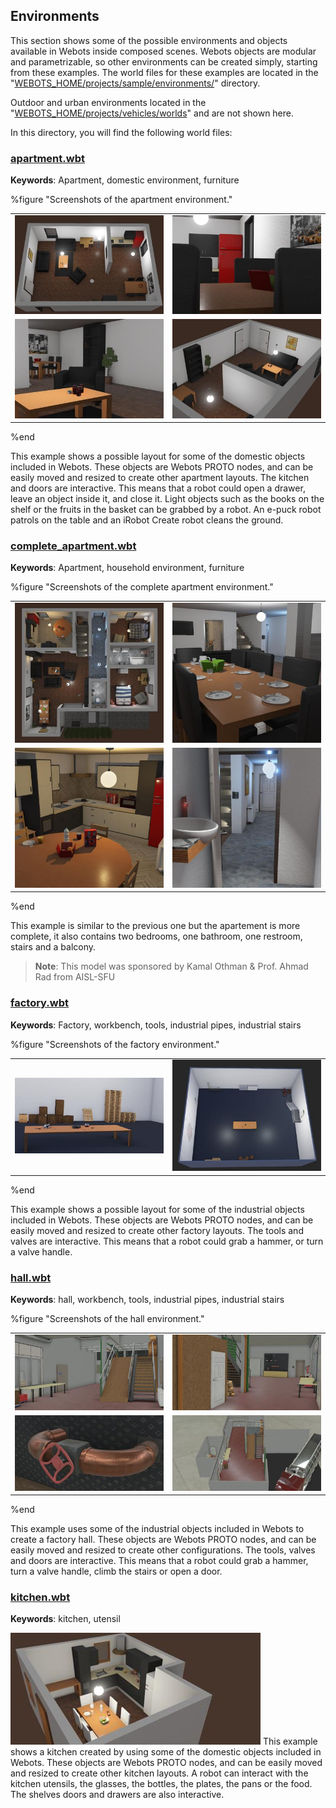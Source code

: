 ## Environments

This section shows some of the possible environments and objects available in Webots inside composed scenes.
Webots objects are modular and parametrizable, so other environments can be created simply, starting from these examples.
The world files for these examples are located in the "[WEBOTS\_HOME/projects/sample/environments/](https://github.com/omichel/webots/tree/master/projects/samples/environments/)" directory.

Outdoor and urban environments located in the "[WEBOTS\_HOME/projects/vehicles/worlds](https://github.com/omichel/webots/tree/master/projects/vehicles/worlds)" and are not shown here.

In this directory, you will find the following world files:

### [apartment.wbt](https://github.com/omichel/webots/tree/master/projects/samples/environments/indoor/worlds/apartment.wbt)

**Keywords**: Apartment, domestic environment, furniture

%figure "Screenshots of the apartment environment."

|     |     |
|:---:|:---:|
| ![apartment_a.png](images/samples/apartment_a.thumbnail.jpg) | ![apartment_b.png](images/samples/apartment_b.thumbnail.jpg) |
| ![apartment_c.png](images/samples/apartment_c.thumbnail.jpg) | ![apartment_d.png](images/samples/apartment_d.thumbnail.jpg) |

%end

This example shows a possible layout for some of the domestic objects included in Webots.
These objects are Webots PROTO nodes, and can be easily moved and resized to create other apartment layouts.
The kitchen and doors are interactive.
This means that a robot could open a drawer, leave an object inside it, and close it.
Light objects such as the books on the shelf or the fruits in the basket can be grabbed by a robot.
An e-puck robot patrols on the table and an iRobot Create robot cleans the ground.

### [complete\_apartment.wbt](https://github.com/omichel/webots/tree/master/projects/samples/environments/indoor/worlds/complete_apartment.wbt)

**Keywords**: Apartment, household environment, furniture

%figure "Screenshots of the complete apartment environment."

|     |     |
|:---:|:---:|
| ![complete_apartment_a.png](images/samples/complete_apartment_a.thumbnail.jpg) | ![complete_apartment_b.png](images/samples/complete_apartment_b.thumbnail.jpg) |
| ![complete_apartment_c.png](images/samples/complete_apartment_c.thumbnail.jpg) | ![complete_apartment_d.png](images/samples/complete_apartment_d.thumbnail.jpg) |

%end

This example is similar to the previous one but the apartement is more complete, it also contains two bedrooms, one bathroom, one restroom, stairs and a balcony.

> **Note**: This model was sponsored by Kamal Othman & Prof. Ahmad Rad from AISL-SFU

### [factory.wbt](https://github.com/omichel/webots/tree/master/projects/samples/environments/factory/worlds/factory.wbt)

**Keywords**: Factory, workbench, tools, industrial pipes, industrial stairs

%figure "Screenshots of the factory environment."

|     |     |
|:---:|:---:|
| ![factory_a.png](images/samples/factory_a.thumbnail.jpg) | ![factory_b.png](images/samples/factory_b.thumbnail.jpg) |

%end

This example shows a possible layout for some of the industrial objects included in Webots.
These objects are Webots PROTO nodes, and can be easily moved and resized to create other factory layouts.
The tools and valves are interactive.
This means that a robot could grab a hammer, or turn a valve handle.

### [hall.wbt](https://github.com/omichel/webots/tree/master/projects/samples/environments/factory/worlds/hall.wbt)

**Keywords**: hall, workbench, tools, industrial pipes, industrial stairs

%figure "Screenshots of the hall environment."

|     |     |
|:---:|:---:|
| ![hall_a.png](images/samples/hall_a.thumbnail.jpg) | ![hall_b.png](images/samples/hall_b.thumbnail.jpg) |
| ![hall_c.png](images/samples/hall_c.thumbnail.jpg) | ![hall_d.png](images/samples/hall_d.thumbnail.jpg) |

%end

This example uses some of the industrial objects included in Webots to create a factory hall.
These objects are Webots PROTO nodes, and can be easily moved and resized to create other configurations.
The tools, valves and doors are interactive.
This means that a robot could grab a hammer, turn a valve handle, climb the stairs or open a door.

### [kitchen.wbt](https://github.com/omichel/webots/tree/master/projects/samples/environments/indoor/worlds/kitchen.wbt)

**Keywords**: kitchen, utensil

![kitchen.png](images/samples/kitchen.thumbnail.jpg) This example shows a kitchen created by using some of the domestic objects included in Webots.
These objects are Webots PROTO nodes, and can be easily moved and resized to create other kitchen layouts.
A robot can interact with the kitchen utensils, the glasses, the bottles, the plates, the pans or the food.
The shelves doors and drawers are also interactive.
